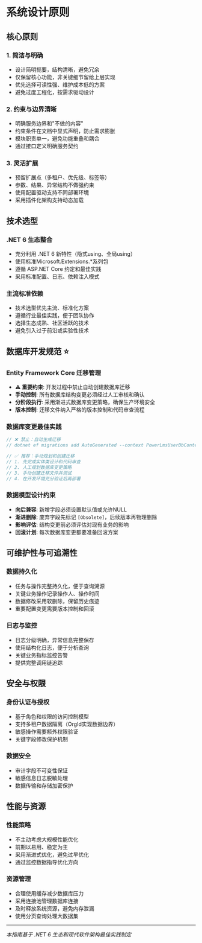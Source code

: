 ﻿# 系统设计原则

## 核心原则

### 1. 简洁与明确
- 设计简明扼要，结构清晰，避免冗余
- 仅保留核心功能，非关键细节留给上层实现
- 优先选择可读性强、维护成本低的方案
- 避免过度工程化，按需求驱动设计

### 2. 约束与边界清晰  
- 明确服务边界和"不做的内容"
- 约束条件在文档中显式声明，防止需求膨胀
- 模块职责单一，避免功能重叠和耦合
- 通过接口定义明确服务契约

### 3. 灵活扩展
- 预留扩展点（多租户、优先级、标签等）
- 参数、结果、异常结构不做强约束
- 使用配置驱动支持不同部署环境
- 采用插件化架构支持动态加载

## 技术选型

### .NET 6 生态整合
- 充分利用 .NET 6 新特性（隐式using、全局using）
- 使用标准Microsoft.Extensions.*系列包
- 遵循 ASP.NET Core 约定和最佳实践
- 采用标准配置、日志、依赖注入模式

### 主流标准依赖
- 技术选型优先主流、标准化方案
- 遵循行业最佳实践，便于团队协作
- 选择生态成熟、社区活跃的技术
- 避免引入过于前沿或实验性技术

## 数据库开发规范 ⭐

### Entity Framework Core 迁移管理
- **⚠️ 重要约束**: 开发过程中禁止自动创建数据库迁移
- **手动控制**: 所有数据库结构变更必须经过人工审核和确认
- **分阶段执行**: 采用渐进式数据库变更策略，确保生产环境安全
- **版本控制**: 迁移文件纳入严格的版本控制和代码审查流程

### 数据库变更最佳实践
```csharp
// ❌ 禁止：自动生成迁移
// dotnet ef migrations add AutoGenerated --context PowerLmsUserDbContext

// ✅ 推荐：手动规划和创建迁移
// 1. 先完成实体类设计和代码审查
// 2. 人工规划数据库变更策略
// 3. 手动创建迁移文件并测试
// 4. 在开发环境充分验证后再部署
```

### 数据模型设计约束
- **向后兼容**: 新增字段必须设置默认值或允许NULL
- **渐进删除**: 废弃字段先标记 `[Obsolete]`，后续版本再物理删除
- **影响评估**: 结构变更前必须评估对现有业务的影响
- **回滚计划**: 每次数据库变更都要准备回滚方案

## 可维护性与可追溯性

### 数据持久化
- 任务与操作完整持久化，便于查询溯源
- 关键业务操作记录操作人、操作时间
- 数据修改采用软删除，保留历史痕迹
- 重要配置变更需要版本控制和回滚

### 日志与监控
- 日志分级明确，异常信息完整保存
- 使用结构化日志，便于分析查询
- 关键业务指标监控告警
- 提供完整调用链追踪

## 安全与权限

### 身份认证与授权
- 基于角色和权限的访问控制模型
- 支持多租户数据隔离（OrgId实现数据边界）
- 敏感操作需要额外权限验证
- 关键字段修改保护机制

### 数据安全
- 审计字段不可变性保证
- 敏感信息日志脱敏处理
- 数据传输和存储加密保护

## 性能与资源

### 性能策略
- 不主动考虑大规模性能优化
- 前期以易用、稳定为主
- 采用渐进式优化，避免过早优化
- 通过监控数据指导优化方向

### 资源管理
- 合理使用缓存减少数据库压力
- 采用连接池管理数据库连接
- 及时释放系统资源，避免内存泄漏
- 使用分页查询处理大数据集

---
*本指南基于 .NET 6 生态和现代软件架构最佳实践制定*